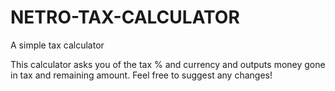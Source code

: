 # NETRO-TAX-CALCULATOR
 A simple tax calculator

This calculator asks you of the tax % and currency and outputs money gone in tax and remaining amount. Feel free to suggest any changes!

